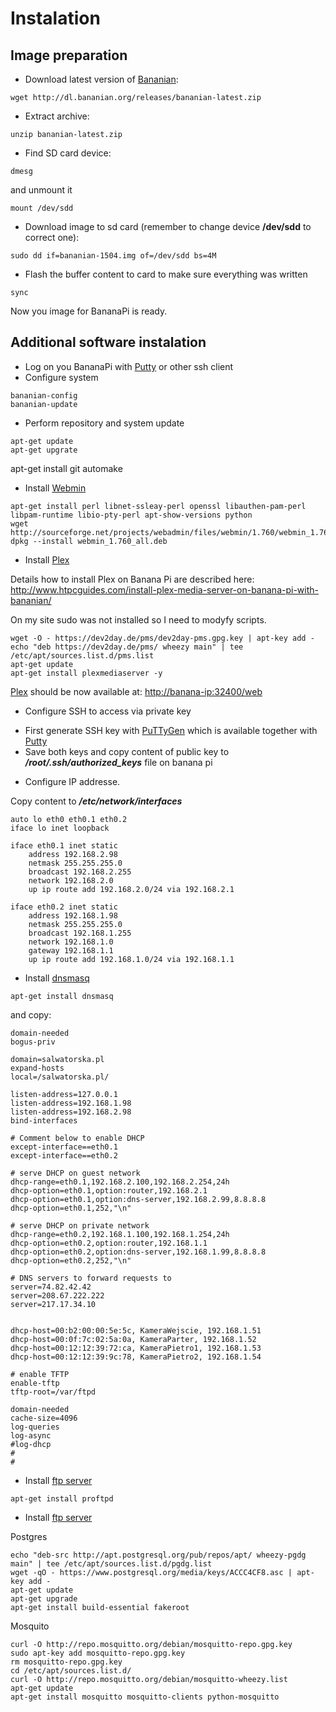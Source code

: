 # Instalation

## Image preparation

* Download latest version of [Bananian](https://www.bananian.org/):

```Shell
wget http://dl.bananian.org/releases/bananian-latest.zip
```

* Extract archive:

```Shell
unzip bananian-latest.zip
```

* Find SD card device: 
```Shell
dmesg
```
and unmount it
```Shell
mount /dev/sdd
```

* Download image to sd card (remember to change device **/dev/sdd** to correct one):

```Shell
sudo dd if=bananian-1504.img of=/dev/sdd bs=4M
```

* Flash the buffer content to card to make sure everything was written
```Shell
sync
```

Now you image for BananaPi is ready.
 
## Additional software instalation

* Log on you BananaPi with [Putty](http://www.putty.org/) or other ssh client
* Configure system
```Shell
bananian-config
bananian-update
```
* Perform repository and system update
```Shell
apt-get update
apt-get upgrate
```

apt-get install git automake

* Install [Webmin](http://www.webmin.com/)
```Shell
apt-get install perl libnet-ssleay-perl openssl libauthen-pam-perl libpam-runtime libio-pty-perl apt-show-versions python
wget http://sourceforge.net/projects/webadmin/files/webmin/1.760/webmin_1.760_all.deb
dpkg --install webmin_1.760_all.deb
```

* Install [Plex](https://plex.tv/)

Details how to install Plex on Banana Pi are described here: http://www.htpcguides.com/install-plex-media-server-on-banana-pi-with-bananian/

On my site sudo  was not installed so I need to modyfy scripts.

```Shell
wget -O - https://dev2day.de/pms/dev2day-pms.gpg.key | apt-key add -
echo "deb https://dev2day.de/pms/ wheezy main" | tee /etc/apt/sources.list.d/pms.list
apt-get update
apt-get install plexmediaserver -y
```

[Plex](https://plex.tv/) should be now available at: [http://banana-ip:32400/web](http://banana-ip:32400/web)

* Configure SSH to access via private key
 + First generate SSH key with [PuTTyGen](https://winscp.net/eng/docs/ui_puttygen) which is available together with [Putty](http://www.putty.org/)
 + Save both keys and copy content of public key to ***/root/.ssh/authorized_keys*** file on banana pi

* Configure IP addresse.

Copy content to ***/etc/network/interfaces*** 

```Shell
auto lo eth0 eth0.1 eth0.2
iface lo inet loopback

iface eth0.1 inet static
	address 192.168.2.98
	netmask 255.255.255.0
	broadcast 192.168.2.255
	network 192.168.2.0
	up ip route add 192.168.2.0/24 via 192.168.2.1

iface eth0.2 inet static
	address 192.168.1.98
	netmask 255.255.255.0
	broadcast 192.168.1.255
	network 192.168.1.0
	gateway 192.168.1.1
	up ip route add 192.168.1.0/24 via 192.168.1.1
```

* Install [dnsmasq](https://en.wikipedia.org/wiki/Dnsmasq)

```Shell
apt-get install dnsmasq
``` 

and copy:

```Shell
domain-needed
bogus-priv

domain=salwatorska.pl
expand-hosts
local=/salwatorska.pl/ 

listen-address=127.0.0.1 
listen-address=192.168.1.98
listen-address=192.168.2.98
bind-interfaces

# Comment below to enable DHCP
except-interface==eth0.1
except-interface==eth0.2

# serve DHCP on guest network
dhcp-range=eth0.1,192.168.2.100,192.168.2.254,24h
dhcp-option=eth0.1,option:router,192.168.2.1
dhcp-option=eth0.1,option:dns-server,192.168.2.99,8.8.8.8
dhcp-option=eth0.1,252,"\n"

# serve DHCP on private network
dhcp-range=eth0.2,192.168.1.100,192.168.1.254,24h
dhcp-option=eth0.2,option:router,192.168.1.1
dhcp-option=eth0.2,option:dns-server,192.168.1.99,8.8.8.8
dhcp-option=eth0.2,252,"\n"

# DNS servers to forward requests to 
server=74.82.42.42
server=208.67.222.222
server=217.17.34.10


dhcp-host=00:b2:00:00:5e:5c, KameraWejscie, 192.168.1.51
dhcp-host=00:0f:7c:02:5a:0a, KameraParter, 192.168.1.52
dhcp-host=00:12:12:39:72:ca, KameraPietro1, 192.168.1.53
dhcp-host=00:12:12:39:9c:78, KameraPietro2, 192.168.1.54

# enable TFTP 
enable-tftp
tftp-root=/var/ftpd

domain-needed
cache-size=4096
log-queries
log-async
#log-dhcp
#
#

```

* Install [ftp server](http://www.proftpd.org/)

```Shell
apt-get install proftpd
```

* Install [ftp server](http://www.proftpd.org/)

Postgres
```Shell
echo "deb-src http://apt.postgresql.org/pub/repos/apt/ wheezy-pgdg main" | tee /etc/apt/sources.list.d/pgdg.list
wget -qO - https://www.postgresql.org/media/keys/ACCC4CF8.asc | apt-key add -
apt-get update
apt-get upgrade
apt-get install build-essential fakeroot
```

Mosquito
```Shell
curl -O http://repo.mosquitto.org/debian/mosquitto-repo.gpg.key
sudo apt-key add mosquitto-repo.gpg.key
rm mosquitto-repo.gpg.key
cd /etc/apt/sources.list.d/
curl -O http://repo.mosquitto.org/debian/mosquitto-wheezy.list
apt-get update
apt-get install mosquitto mosquitto-clients python-mosquitto
```

